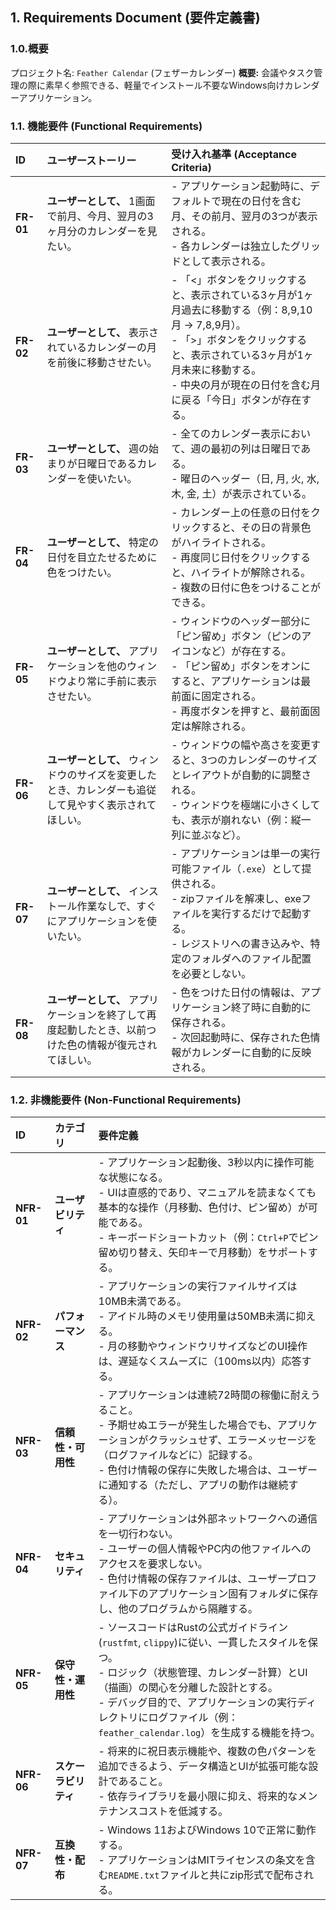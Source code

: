 ## 1. Requirements Document (要件定義書)

### 1.0.概要
プロジェクト名: `Feather Calendar` (フェザーカレンダー)
**概要:** 会議やタスク管理の際に素早く参照できる、軽量でインストール不要なWindows向けカレンダーアプリケーション。

### 1.1. 機能要件 (Functional Requirements)

| ID | ユーザーストーリー | 受け入れ基準 (Acceptance Criteria) |
| :--- | :--- | :--- |
| **FR-01** | **ユーザーとして、** 1画面で前月、今月、翌月の3ヶ月分のカレンダーを見たい。 | - アプリケーション起動時に、デフォルトで現在の日付を含む月、その前月、翌月の3つが表示される。<br>- 各カレンダーは独立したグリッドとして表示される。 |
| **FR-02** | **ユーザーとして、** 表示されているカレンダーの月を前後に移動させたい。 | - 「<」ボタンをクリックすると、表示されている3ヶ月が1ヶ月過去に移動する（例：8,9,10月 → 7,8,9月）。<br>- 「>」ボタンをクリックすると、表示されている3ヶ月が1ヶ月未来に移動する。<br>- 中央の月が現在の日付を含む月に戻る「今日」ボタンが存在する。 |
| **FR-03** | **ユーザーとして、** 週の始まりが日曜日であるカレンダーを使いたい。 | - 全てのカレンダー表示において、週の最初の列は日曜日である。<br>- 曜日のヘッダー（日, 月, 火, 水, 木, 金, 土）が表示されている。 |
| **FR-04** | **ユーザーとして、** 特定の日付を目立たせるために色をつけたい。 | - カレンダー上の任意の日付をクリックすると、その日の背景色がハイライトされる。<br>- 再度同じ日付をクリックすると、ハイライトが解除される。<br>- 複数の日付に色をつけることができる。 |
| **FR-05** | **ユーザーとして、** アプリケーションを他のウィンドウより常に手前に表示させたい。 | - ウィンドウのヘッダー部分に「ピン留め」ボタン（ピンのアイコンなど）が存在する。<br>- 「ピン留め」ボタンをオンにすると、アプリケーションは最前面に固定される。<br>- 再度ボタンを押すと、最前面固定は解除される。 |
| **FR-06** | **ユーザーとして、** ウィンドウのサイズを変更したとき、カレンダーも追従して見やすく表示されてほしい。 | - ウィンドウの幅や高さを変更すると、3つのカレンダーのサイズとレイアウトが自動的に調整される。<br>- ウィンドウを極端に小さくしても、表示が崩れない（例：縦一列に並ぶなど）。 |
| **FR-07** | **ユーザーとして、** インストール作業なしで、すぐにアプリケーションを使いたい。 | - アプリケーションは単一の実行可能ファイル（`.exe`）として提供される。<br>- zipファイルを解凍し、exeファイルを実行するだけで起動する。<br>- レジストリへの書き込みや、特定のフォルダへのファイル配置を必要としない。 |
| **FR-08** | **ユーザーとして、** アプリケーションを終了して再度起動したとき、以前つけた色の情報が復元されてほしい。 | - 色をつけた日付の情報は、アプリケーション終了時に自動的に保存される。<br>- 次回起動時に、保存された色情報がカレンダーに自動的に反映される。 |

### 1.2. 非機能要件 (Non-Functional Requirements)

| ID | カテゴリ | 要件定義 |
| :--- | :--- | :--- |
| **NFR-01** | **ユーザビリティ** | - アプリケーション起動後、3秒以内に操作可能な状態になる。<br>- UIは直感的であり、マニュアルを読まなくても基本的な操作（月移動、色付け、ピン留め）が可能である。<br>- キーボードショートカット（例：`Ctrl+P`でピン留め切り替え、矢印キーで月移動）をサポートする。 |
| **NFR-02** | **パフォーマンス** | - アプリケーションの実行ファイルサイズは10MB未満である。<br>- アイドル時のメモリ使用量は50MB未満に抑える。<br>- 月の移動やウィンドウリサイズなどのUI操作は、遅延なくスムーズに（100ms以内）応答する。 |
| **NFR-03** | **信頼性・可用性** | - アプリケーションは連続72時間の稼働に耐えうること。<br>- 予期せぬエラーが発生した場合でも、アプリケーションがクラッシュせず、エラーメッセージを（ログファイルなどに）記録する。<br>- 色付け情報の保存に失敗した場合は、ユーザーに通知する（ただし、アプリの動作は継続する）。 |
| **NFR-04** | **セキュリティ** | - アプリケーションは外部ネットワークへの通信を一切行わない。<br>- ユーザーの個人情報やPC内の他ファイルへのアクセスを要求しない。<br>- 色付け情報の保存ファイルは、ユーザープロファイル下のアプリケーション固有フォルダに保存し、他のプログラムから隔離する。 |
| **NFR-05** | **保守性・運用性** | - ソースコードはRustの公式ガイドライン(`rustfmt`, `clippy`)に従い、一貫したスタイルを保つ。<br>- ロジック（状態管理、カレンダー計算）とUI（描画）の関心を分離した設計とする。<br>- デバッグ目的で、アプリケーションの実行ディレクトリにログファイル（例：`feather_calendar.log`）を生成する機能を持つ。 |
| **NFR-06** | **スケーラビリティ** | - 将来的に祝日表示機能や、複数の色パターンを追加できるよう、データ構造とUIが拡張可能な設計であること。<br>- 依存ライブラリを最小限に抑え、将来的なメンテナンスコストを低減する。 |
| **NFR-07** | **互換性・配布** | - Windows 11およびWindows 10で正常に動作する。<br>- アプリケーションはMITライセンスの条文を含む`README.txt`ファイルと共にzip形式で配布される。 |
